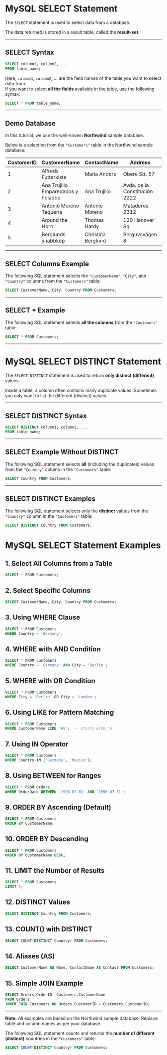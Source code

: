 # MySQL SELECT Statement

The `SELECT` statement is used to select data from a database.

The data returned is stored in a result table, called the **result-set**.

---

## SELECT Syntax

```sql
SELECT column1, column2, ...
FROM table_name;
```

Here, `column1`, `column2`, ... are the field names of the table you want to select data from.  
If you want to select **all the fields** available in the table, use the following syntax:

```sql
SELECT * FROM table_name;
```

---

## Demo Database

In this tutorial, we use the well-known **Northwind** sample database.

Below is a selection from the `"Customers"` table in the Northwind sample database:

| CustomerID | CustomerName                        | ContactName      | Address                      | City       | PostalCode | Country |
|------------|-------------------------------------|------------------|------------------------------|------------|------------|---------|
| 1          | Alfreds Futterkiste                 | Maria Anders     | Obere Str. 57                | Berlin     | 12209      | Germany |
| 2          | Ana Trujillo Emparedados y helados  | Ana Trujillo     | Avda. de la Constitución 2222| México D.F.| 05021      | Mexico  |
| 3          | Antonio Moreno Taquería             | Antonio Moreno   | Mataderos 2312              | México D.F.| 05023      | Mexico  |
| 4          | Around the Horn                     | Thomas Hardy     | 120 Hanover Sq.             | London     | WA1 1DP    | UK      |
| 5          | Berglunds snabbköp                  | Christina Berglund| Berguvsvägen 8              | Luleå      | S-958 22   | Sweden  |

---

## SELECT Columns Example

The following SQL statement selects the `"CustomerName"`, `"City"`, and `"Country"` columns from the `"Customers"` table:

```sql
SELECT CustomerName, City, Country FROM Customers;
```

---

## SELECT * Example

The following SQL statement selects **all the columns** from the `"Customers"` table:

```sql
SELECT * FROM Customers;
```

---

# MySQL SELECT DISTINCT Statement

The `SELECT DISTINCT` statement is used to return **only distinct (different)** values.

Inside a table, a column often contains many duplicate values. Sometimes you only want to list the different (distinct) values.

---

## SELECT DISTINCT Syntax

```sql
SELECT DISTINCT column1, column2, ...
FROM table_name;
```

---

## SELECT Example Without DISTINCT

The following SQL statement selects **all** (including the duplicates) values from the `"Country"` column in the `"Customers"` table:

```sql
SELECT Country FROM Customers;
```

---

## SELECT DISTINCT Examples

The following SQL statement selects only the **distinct** values from the `"Country"` column in the `"Customers"` table:

```sql
SELECT DISTINCT Country FROM Customers;
```

# MySQL SELECT Statement Examples

## 1. Select All Columns from a Table
```sql
SELECT * FROM Customers;
```

## 2. Select Specific Columns
```sql
SELECT CustomerName, City, Country FROM Customers;
```

## 3. Using WHERE Clause
```sql
SELECT * FROM Customers
WHERE Country = 'Germany';
```

## 4. WHERE with AND Condition
```sql
SELECT * FROM Customers
WHERE Country = 'Germany' AND City = 'Berlin';
```

## 5. WHERE with OR Condition
```sql
SELECT * FROM Customers
WHERE City = 'Berlin' OR City = 'London';
```

## 6. Using LIKE for Pattern Matching
```sql
SELECT * FROM Customers
WHERE CustomerName LIKE 'A%';  -- starts with 'A'
```

## 7. Using IN Operator
```sql
SELECT * FROM Customers
WHERE Country IN ('Germany', 'Mexico');
```

## 8. Using BETWEEN for Ranges
```sql
SELECT * FROM Orders
WHERE OrderDate BETWEEN '1996-07-01' AND '1996-07-31';
```

## 9. ORDER BY Ascending (Default)
```sql
SELECT * FROM Customers
ORDER BY CustomerName;
```

## 10. ORDER BY Descending
```sql
SELECT * FROM Customers
ORDER BY CustomerName DESC;
```

## 11. LIMIT the Number of Results
```sql
SELECT * FROM Customers
LIMIT 5;
```

## 12. DISTINCT Values
```sql
SELECT DISTINCT Country FROM Customers;
```

## 13. COUNT() with DISTINCT
```sql
SELECT COUNT(DISTINCT Country) FROM Customers;
```

## 14. Aliases (AS)
```sql
SELECT CustomerName AS Name, ContactName AS Contact FROM Customers;
```

## 15. Simple JOIN Example
```sql
SELECT Orders.OrderID, Customers.CustomerName
FROM Orders
INNER JOIN Customers ON Orders.CustomerID = Customers.CustomerID;
```

---

**Note:** All examples are based on the Northwind sample database. Replace table and column names as per your database.


The following SQL statement counts and returns the **number of different (distinct)** countries in the `"Customers"` table:

```sql
SELECT COUNT(DISTINCT Country) FROM Customers;
```
